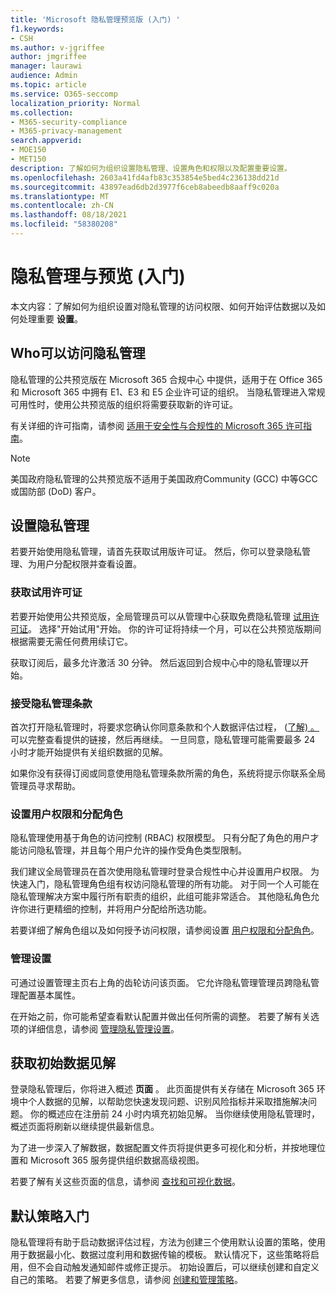 ```yaml
---
title: 'Microsoft 隐私管理预览版 (入门) '
f1.keywords:
- CSH
ms.author: v-jgriffee
author: jmgriffee
manager: laurawi
audience: Admin
ms.topic: article
ms.service: O365-seccomp
localization_priority: Normal
ms.collection:
- M365-security-compliance
- M365-privacy-management
search.appverid:
- MOE150
- MET150
description: 了解如何为组织设置隐私管理、设置角色和权限以及配置重要设置。
ms.openlocfilehash: 2603a41fd4afb83c353854e5bed4c236138dd21d
ms.sourcegitcommit: 43897ead6db2d3977f6ceb8abeedb8aaff9c020a
ms.translationtype: MT
ms.contentlocale: zh-CN
ms.lasthandoff: 08/18/2021
ms.locfileid: "58380208"
---
```

# <a name="get-started-with-privacy-management-preview"></a>隐私管理与预览 (入门) 

本文内容：了解如何为组织设置对隐私管理的访问权限、如何开始评估数据以及如何处理重要 **设置**。

## <a name="who-can-access-privacy-management"></a>Who可以访问隐私管理

隐私管理的公共预览版在 Microsoft 365 合规中心 中提供，适用于在 Office 365 和 Microsoft 365 中拥有 E1、E3 和 E5 企业许可证的组织。 当隐私管理进入常规可用性时，使用公共预览版的组织将需要获取新的许可证。

有关详细的许可指南，请参阅 [适用于安全性与合规性的 Microsoft 365 许可指南](/office365/servicedescriptions/microsoft-365-service-descriptions/microsoft-365-tenantlevel-services-licensing-guidance/microsoft-365-security-compliance-licensing-guidance#information-protection)。

> [!Note]
> 美国政府隐私管理的公共预览版不适用于美国政府Community (GCC) 中等GCC或国防部 (DoD) 客户。

## <a name="set-up-privacy-management"></a>设置隐私管理

若要开始使用隐私管理，请首先获取试用版许可证。 然后，你可以登录隐私管理、为用户分配权限并查看设置。

### <a name="get-trial-license"></a>获取试用许可证

若要开始使用公共预览版，全局管理员可以从管理中心获取免费隐私管理 [试用许可证](https://aka.ms/purchasem365privacy)。 选择"开始试用"开始。 你的许可证将持续一个月，可以在公共预览版期间根据需要无需任何费用续订它。

获取订阅后，最多允许激活 30 分钟。 然后返回到合规中心中的隐私管理以开始。

### <a name="accept-privacy-management-terms"></a>接受隐私管理条款

首次打开隐私管理时，将要求您确认你同意条款和个人数据评估过程， ([了解) 。](privacy-management.md#where-privacy-management-identifies-personal-data) 可以完整查看提供的链接，然后再继续。 一旦同意，隐私管理可能需要最多 24 小时才能开始提供有关组织数据的见解。

如果你没有获得订阅或同意使用隐私管理条款所需的角色，系统将提示你联系全局管理员寻求帮助。

### <a name="set-user-permissions-and-assign-roles"></a>设置用户权限和分配角色

隐私管理使用基于角色的访问控制 (RBAC) 权限模型。 只有分配了角色的用户才能访问隐私管理，并且每个用户允许的操作受角色类型限制。

我们建议全局管理员在首次使用隐私管理时登录合规性中心并设置用户权限。 为快速入门，隐私管理角色组有权访问隐私管理的所有功能。 对于同一个人可能在隐私管理解决方案中履行所有职责的组织，此组可能非常适合。 其他隐私角色允许你进行更精细的控制，并将用户分配给所选功能。

若要详细了解角色组以及如何授予访问权限，请参阅设置 [用户权限和分配角色](privacy-management-permissions.md)。

### <a name="manage-settings"></a>管理设置

可通过设置管理主页右上角的齿轮访问该页面。 它允许隐私管理管理员跨隐私管理配置基本属性。

在开始之前，你可能希望查看默认配置并做出任何所需的调整。 若要了解有关选项的详细信息，请参阅 [管理隐私管理设置](privacy-management-settings.md)。

## <a name="get-initial-data-insights"></a>获取初始数据见解

登录隐私管理后，你将进入概述 **页面** 。 此页面提供有关存储在 Microsoft 365 环境中个人数据的见解，以帮助您快速发现问题、识别风险指标并采取措施解决问题。 你的概述应在注册前 24 小时内填充初始见解。 当你继续使用隐私管理时，概述页面将刷新以继续提供最新信息。

为了进一步深入了解数据，数据配置文件页将提供更多可视化和分析，并按地理位置和 Microsoft 365 服务提供组织数据高级视图。

若要了解有关这些页面的信息，请参阅 [查找和可视化数据](privacy-management-data-profile.md)。

## <a name="get-started-with-default-policies"></a>默认策略入门

隐私管理将有助于启动数据评估过程，方法为创建三个使用默认设置的策略，使用用于数据最小化、数据过度利用和数据传输的模板。 默认情况下，这些策略将启用，但不会自动触发通知邮件或修正提示。 初始设置后，可以继续创建和自定义自己的策略。 若要了解更多信息，请参阅 [创建和管理策略](privacy-management-policies.md)。
